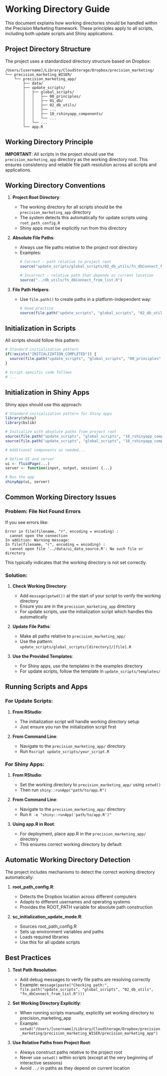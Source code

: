 # Working Directory Guide

This document explains how working directories should be handled within the Precision Marketing framework. These principles apply to all scripts, including both update scripts and Shiny applications.

## Project Directory Structure

The project uses a standardized directory structure based on Dropbox:

```
/Users/[username]/Library/CloudStorage/Dropbox/precision_marketing/
└── precision_marketing_WISER/
    └── precision_marketing_app/
        ├── data/
        ├── update_scripts/
        │   ├── global_scripts/
        │   │   ├── 00_principles/
        │   │   ├── 01_db/
        │   │   ├── 02_db_utils/
        │   │   ├── ...
        │   │   ├── 10_rshinyapp_components/
        │   │   └── ...
        │   └── ...
        └── app.R
```

## Working Directory Principle

**IMPORTANT**: All scripts in the project should use the `precision_marketing_app` directory as the working directory root. This ensures consistency and reliable file path resolution across all scripts and applications.

## Working Directory Conventions

1. **Project Root Directory**:
   - The working directory for all scripts should be the `precision_marketing_app` directory
   - The system detects this automatically for update scripts using `root_path_config.R`
   - Shiny apps must be explicitly run from this directory

2. **Absolute File Paths**:
   - Always use file paths relative to the project root directory
   - Examples:
     ```r
     # Correct - path relative to project root
     source("update_scripts/global_scripts/02_db_utils/fn_dbConnect_from_list.R")
     
     # Incorrect - relative path that depends on current location
     source("../db_utils/fn_dbConnect_from_list.R")
     ```

3. **File Path Helpers**:
   - Use `file.path()` to create paths in a platform-independent way:
     ```r
     # Good practice
     source(file.path("update_scripts", "global_scripts", "02_db_utils", "fn_dbConnect_from_list.R"))
     ```

## Initialization in Scripts

All scripts should follow this pattern:

```r
# Standard initialization pattern
if(!exists("INITIALIZATION_COMPLETED")) {
  source(file.path("update_scripts", "global_scripts", "00_principles", "sc_initialization_update_mode.R"))
}

# Script-specific code follows
# ...
```

## Initialization in Shiny Apps

Shiny apps should use this approach:

```r
# Standard initialization pattern for Shiny apps
library(shiny)
library(bslib)

# Initialize with absolute paths from project root
source(file.path("update_scripts", "global_scripts", "10_rshinyapp_components", "data", "ui_data_source.R"))
source(file.path("update_scripts", "global_scripts", "10_rshinyapp_components", "data", "server_data_source.R"))

# Additional components as needed...

# Define UI and server
ui <- fluidPage(...)
server <- function(input, output, session) {...}

# Run the app
shinyApp(ui, server)
```

## Common Working Directory Issues

### Problem: File Not Found Errors

If you see errors like:
```
Error in file(filename, "r", encoding = encoding) : 
  cannot open the connection
In addition: Warning message:
In file(filename, "r", encoding = encoding) :
  cannot open file '../data/ui_data_source.R': No such file or directory
```

This typically indicates that the working directory is not set correctly.

### Solution:

1. **Check Working Directory**:
   - Add `message(getwd())` at the start of your script to verify the working directory
   - Ensure you are in the `precision_marketing_app` directory
   - For update scripts, use the initialization script which handles this automatically

2. **Update File Paths**:
   - Make all paths relative to `precision_marketing_app/`
   - Use the pattern: `update_scripts/global_scripts/[directory]/[file].R`

3. **Use the Provided Templates**:
   - For Shiny apps, use the templates in the examples directory
   - For update scripts, follow the template in `update_scripts/templates/`
   
## Running Scripts and Apps

### For Update Scripts:

1. **From RStudio**:
   - The initialization script will handle working directory setup
   - Just ensure you run the initialization script first

2. **From Command Line**:
   - Navigate to the `precision_marketing_app/` directory
   - Run `Rscript update_scripts/your_script.R`

### For Shiny Apps:

1. **From RStudio**:
   - Set the working directory to `precision_marketing_app/` using `setwd()`
   - Then run `shiny::runApp("path/to/app.R")`

2. **From Command Line**:
   - Navigate to the `precision_marketing_app/` directory
   - Run `R -e "shiny::runApp('path/to/app.R')"`

3. **Using app.R in Root**:
   - For deployment, place app.R in the `precision_marketing_app/` directory
   - This ensures correct working directory by default

## Automatic Working Directory Detection

The project includes mechanisms to detect the correct working directory automatically:

1. **root_path_config.R**:
   - Detects the Dropbox location across different computers
   - Adapts to different usernames and operating systems
   - Provides the ROOT_PATH variable for absolute path construction

2. **sc_initialization_update_mode.R**:
   - Sources root_path_config.R
   - Sets up environment variables and paths
   - Loads required libraries
   - Use this for all update scripts

## Best Practices

1. **Test Path Resolution**:
   - Add debug messages to verify file paths are resolving correctly
   - Example: `message(paste("Checking path:", file.path("update_scripts", "global_scripts", "02_db_utils", "fn_dbConnect_from_list.R")))`

2. **Set Working Directory Explicitly**:
   - When running scripts manually, explicitly set working directory to precision_marketing_app
   - Example: `setwd("/Users/[username]/Library/CloudStorage/Dropbox/precision_marketing/precision_marketing_WISER/precision_marketing_app")`

3. **Use Relative Paths from Project Root**:
   - Always construct paths relative to the project root
   - Never use `setwd()` within scripts (except at the very beginning of interactive sessions)
   - Avoid `../` in paths as they depend on current location